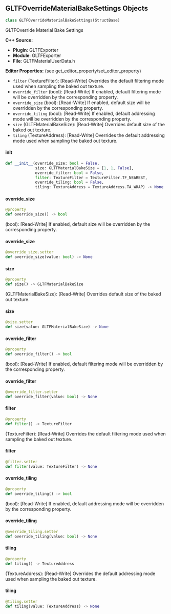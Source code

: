 ## GLTFOverrideMaterialBakeSettings Objects

```python
class GLTFOverrideMaterialBakeSettings(StructBase)
```

GLTFOverride Material Bake Settings

**C++ Source:**

- **Plugin**: GLTFExporter
- **Module**: GLTFExporter
- **File**: GLTFMaterialUserData.h

**Editor Properties:** (see get_editor_property/set_editor_property)

- ``filter`` (TextureFilter):  [Read-Write] Overrides the default filtering mode used when sampling the baked out texture.
- ``override_filter`` (bool):  [Read-Write] If enabled, default filtering mode will be overridden by the corresponding property.
- ``override_size`` (bool):  [Read-Write] If enabled, default size will be overridden by the corresponding property.
- ``override_tiling`` (bool):  [Read-Write] If enabled, default addressing mode will be overridden by the corresponding property.
- ``size`` (GLTFMaterialBakeSize):  [Read-Write] Overrides default size of the baked out texture.
- ``tiling`` (TextureAddress):  [Read-Write] Overrides the default addressing mode used when sampling the baked out texture.

<a id="unreal.GLTFOverrideMaterialBakeSettings.__init__"></a>

#### __init__

```python
def __init__(override_size: bool = False,
             size: GLTFMaterialBakeSize = [1, 1, False],
             override_filter: bool = False,
             filter: TextureFilter = TextureFilter.TF_NEAREST,
             override_tiling: bool = False,
             tiling: TextureAddress = TextureAddress.TA_WRAP) -> None
```

<a id="unreal.GLTFOverrideMaterialBakeSettings.override_size"></a>

#### override_size

```python
@property
def override_size() -> bool
```

(bool):  [Read-Write] If enabled, default size will be overridden by the corresponding property.

<a id="unreal.GLTFOverrideMaterialBakeSettings.override_size"></a>

#### override_size

```python
@override_size.setter
def override_size(value: bool) -> None
```

<a id="unreal.GLTFOverrideMaterialBakeSettings.size"></a>

#### size

```python
@property
def size() -> GLTFMaterialBakeSize
```

(GLTFMaterialBakeSize):  [Read-Write] Overrides default size of the baked out texture.

<a id="unreal.GLTFOverrideMaterialBakeSettings.size"></a>

#### size

```python
@size.setter
def size(value: GLTFMaterialBakeSize) -> None
```

<a id="unreal.GLTFOverrideMaterialBakeSettings.override_filter"></a>

#### override_filter

```python
@property
def override_filter() -> bool
```

(bool):  [Read-Write] If enabled, default filtering mode will be overridden by the corresponding property.

<a id="unreal.GLTFOverrideMaterialBakeSettings.override_filter"></a>

#### override_filter

```python
@override_filter.setter
def override_filter(value: bool) -> None
```

<a id="unreal.GLTFOverrideMaterialBakeSettings.filter"></a>

#### filter

```python
@property
def filter() -> TextureFilter
```

(TextureFilter):  [Read-Write] Overrides the default filtering mode used when sampling the baked out texture.

<a id="unreal.GLTFOverrideMaterialBakeSettings.filter"></a>

#### filter

```python
@filter.setter
def filter(value: TextureFilter) -> None
```

<a id="unreal.GLTFOverrideMaterialBakeSettings.override_tiling"></a>

#### override_tiling

```python
@property
def override_tiling() -> bool
```

(bool):  [Read-Write] If enabled, default addressing mode will be overridden by the corresponding property.

<a id="unreal.GLTFOverrideMaterialBakeSettings.override_tiling"></a>

#### override_tiling

```python
@override_tiling.setter
def override_tiling(value: bool) -> None
```

<a id="unreal.GLTFOverrideMaterialBakeSettings.tiling"></a>

#### tiling

```python
@property
def tiling() -> TextureAddress
```

(TextureAddress):  [Read-Write] Overrides the default addressing mode used when sampling the baked out texture.

<a id="unreal.GLTFOverrideMaterialBakeSettings.tiling"></a>

#### tiling

```python
@tiling.setter
def tiling(value: TextureAddress) -> None
```

<a id="unreal.LidarPointCloudTraceHit"></a>